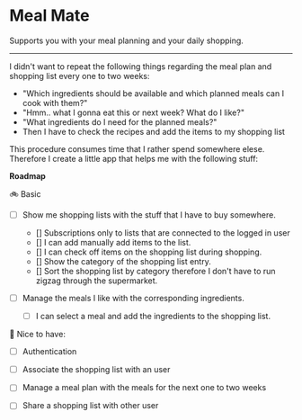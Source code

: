 # Meal Mate

Supports you with your meal planning and your daily shopping. 

---

I didn't want to repeat the following things regarding the meal plan and shopping list every one to two weeks:
- "Which ingredients should be available and which planned meals can I cook with them?"
- "Hmm.. what I gonna eat this or next week? What do I like?"
- "What ingredients do I need for the planned meals?"
- Then I have to check the recipes and add the items to my shopping list

This procedure consumes time that I rather spend somewhere elese. Therefore I create a little app that helps me with the following stuff: 

**Roadmap**

🚲 Basic 
- [ ] Show me shopping lists with the stuff that I have to buy somewhere.
  - [] Subscriptions only to lists that are connected to the logged in user
  - [] I can add manually add items to the list.
  - [] I can check off items on the shopping list during shopping.
  - [] Show the category of the shopping list entry.
  - [] Sort the shopping list by category therefore I don't have to run zigzag through the supermarket.

- [ ] Manage the meals I like with the corresponding ingredients.
  - [ ] I can select a meal and add the ingredients to the shopping list.

🚀 Nice to have:

- [ ] Authentication
- [ ] Associate the shopping list with an user
- [ ] Manage a meal plan with the meals for the next one to two weeks
- [ ] Share a shopping list with other user

